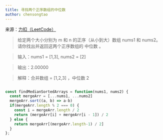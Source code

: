 ```yaml
---
title: 寻找两个正序数组的中位数
author: chensongtao
---
```


来源：[力扣（LeetCode）](https://leetcode-cn.com/problems/median-of-two-sorted-arrays/)

> 给定两个大小分别为 m 和 n 的正序（从小到大）数组 nums1 和 nums2。请你找出并返回这两个正序数组的 中位数 。

> 输入：nums1 = [1,3], nums2 = [2]

> 输出：2.00000

> 解释：合并数组 = [1,2,3] ，中位数 2

```js

const findMedianSortedArrays = function(nums1, nums2) {
  const mergeArr = [...nums1, ...nums2]
  mergeArr.sort((a, b) => a-b)
  if(mergeArr.length % 2 === 0) {
    const i = mergeArr.length / 2
    return (mergeArr[i] + mergeArr[i - 1]) / 2
  } else {
    return mergeArr[(mergeArr.length-1) / 2]
  }
};

```


